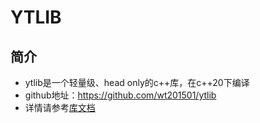 # YTLIB

## 简介
- ytlib是一个轻量级、head only的c++库，在c++20下编译
- github地址：https://github.com/wt201501/ytlib
- 详情请参考[库文档](index.html)
